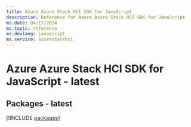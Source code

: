 ```yaml
---
title: Azure Azure Stack HCI SDK for JavaScript
description: Reference for Azure Azure Stack HCI SDK for JavaScript
ms.date: 04/17/2024
ms.topic: reference
ms.devlang: javascript
ms.service: azurestackhci
---
```

# Azure Azure Stack HCI SDK for JavaScript - latest
## Packages - latest
[!INCLUDE [packages](azure-stack-hci-index.md)]